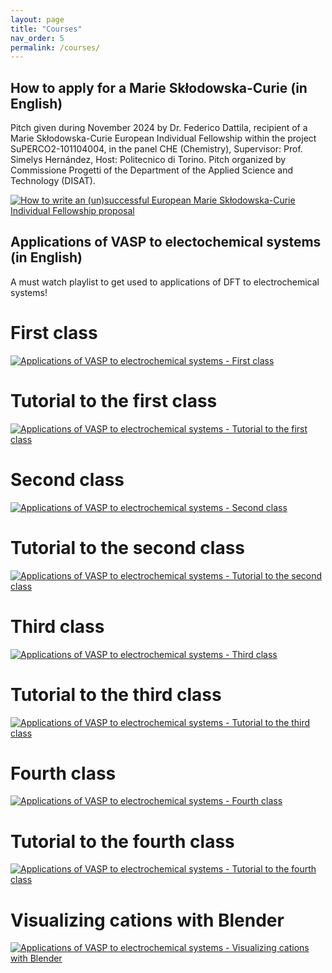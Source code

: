 ```yaml
---
layout: page
title: "Courses"
nav_order: 5
permalink: /courses/
---
```


## How to apply for a Marie Skłodowska-Curie (in English)
Pitch given during November 2024 by Dr. Federico Dattila, recipient of a Marie Skłodowska-Curie European Individual Fellowship within the project SuPERCO2-101104004, in the panel CHE (Chemistry), Supervisor: Prof. Simelys Hernández, Host: Politecnico di Torino. Pitch organized by Commissione Progetti of the Department of the Applied Science and Technology (DISAT).

[![How to write an (un)successful European Marie Skłodowska-Curie Individual Fellowship proposal](https://img.youtube.com/vi/-o8AXdn4K08/0.jpg)](https://youtu.be/-o8AXdn4K08?si=DraUOq76fBGCMbh1)

## Applications of VASP to electochemical systems (in English)
A must watch playlist to get used to applications of DFT to electrochemical systems!

# First class

[![Applications of VASP to electrochemical systems - First class](https://img.youtube.com/vi/GdaA8y2l-hw/0.jpg)](https://www.youtube.com/watch?v=GdaA8y2l-hw)

# Tutorial to the first class

[![Applications of VASP to electrochemical systems - Tutorial to the first class](https://img.youtube.com/vi/iMPbEImDGlg/0.jpg)](https://www.youtube.com/watch?v=iMPbEImDGlg)

# Second class

[![Applications of VASP to electrochemical systems - Second class](https://img.youtube.com/vi/ZLqVEVwZmkY/0.jpg)](https://www.youtube.com/watch?v=ZLqVEVwZmkY)

# Tutorial to the second class

[![Applications of VASP to electrochemical systems - Tutorial to the second class](https://img.youtube.com/vi/YyuFrppO_9g/0.jpg)](https://www.youtube.com/watch?v=YyuFrppO_9g)

# Third class

[![Applications of VASP to electrochemical systems - Third class](https://img.youtube.com/vi/aV_dNwFq7QE/0.jpg)](https://www.youtube.com/watch?v=aV_dNwFq7QE)

# Tutorial to the third class

[![Applications of VASP to electrochemical systems - Tutorial to the third class](https://img.youtube.com/vi/mxQ14gX_C0Y/0.jpg)](https://www.youtube.com/watch?v=mxQ14gX_C0Y)

# Fourth class

[![Applications of VASP to electrochemical systems - Fourth class](https://img.youtube.com/vi/xY1oFCHlyVU/0.jpg)](https://www.youtube.com/watch?v=xY1oFCHlyVU)

# Tutorial to the fourth class

[![Applications of VASP to electrochemical systems - Tutorial to the fourth class](https://img.youtube.com/vi/YFmBUJ3FHQI/0.jpg)](https://www.youtube.com/watch?v=YFmBUJ3FHQI)

# Visualizing cations with Blender

[![Applications of VASP to electrochemical systems - Visualizing cations with Blender](https://img.youtube.com/vi/ot9JmNC-UpE/0.jpg)](https://www.youtube.com/watch?v=ot9JmNC-UpE)
